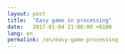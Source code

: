 ```yaml
---
layout: post
title:  "Easy game in processing"
date:   2017-01-04 21:00:00 +0100
lang: en
permalink: /en/easy-game-processing
---
```

